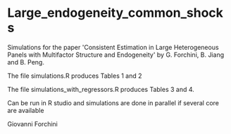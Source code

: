 # Large_endogeneity_common_shocks
Simulations for the paper 'Consistent Estimation in Large Heterogeneous Panels with Multifactor Structure and Endogeneity'
by G. Forchini, B. Jiang and B. Peng.

The file simulations.R produces Tables 1 and 2

The file simulations_with_regressors.R  produces Tables 3 and 4.

Can be run in R studio and simulations are done in parallel if several core are available

Giovanni Forchini
